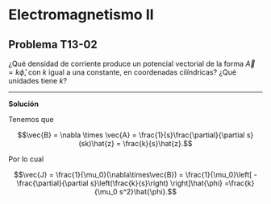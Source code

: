 # Electromagnetismo II
## Problema T13-02

¿Qué densidad de corriente produce un potencial vectorial de la forma
$`\vec{A} = k\hat{\phi}`$, con $`k`$ igual a una constante, en coordenadas
cilíndricas? ¿Qué unidades tiene $`k`$?

---

**Solución**

Tenemos que

```math
\vec{B}
= \nabla \times \vec{A}
= \frac{1}{s}\frac{\partial}{\partial s}(sk)\hat{z}
= \frac{k}{s}\hat{z}.
```

Por lo cual

```math
\vec{J}
= \frac{1}{\mu_0}(\nabla\times\vec{B})
= \frac{1}{\mu_0}\left[
-\frac{\partial}{\partial s}\left(\frac{k}{s}\right)
\right]\hat{\phi}
=\frac{k}{\mu_0 s^2}\hat{\phi}.
```
